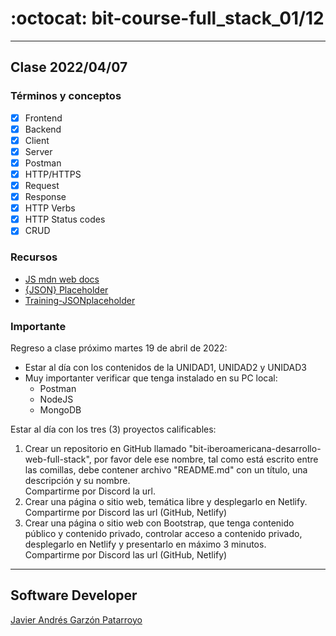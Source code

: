 # :octocat: bit-course-full_stack_01/12
- - -
## Clase 2022/04/07
### Términos y conceptos
* [x] Frontend
* [x] Backend
* [x] Client
* [x] Server
* [x] Postman
* [x] HTTP/HTTPS
* [x] Request
* [x] Response
* [x] HTTP Verbs
* [x] HTTP Status codes
* [x] CRUD
### Recursos
* [JS mdn web docs](https://developer.mozilla.org/en-US/docs/Web/JavaScript)
* [{JSON} Placeholder](https://jsonplaceholder.typicode.com/)
* [Training-JSONplaceholder](https://github.com/javierandresgp/training-jsonplaceholder)
### Importante
Regreso a clase próximo martes 19 de abril de 2022:
* Estar al día con los contenidos de la UNIDAD1, UNIDAD2 y UNIDAD3
* Muy importanter verificar que tenga instalado en su PC local:
  - Postman
  - NodeJS
  - MongoDB

Estar al día con los tres (3) proyectos calificables:
1. Crear un repositorio en GitHub llamado "bit-iberoamericana-desarrollo-web-full-stack", por favor dele ese nombre, tal como está escrito entre las comillas, debe contener archivo "README.md" con un título, una descripción y su nombre.  
Compartirme por Discord la url.
2. Crear una página o sitio web, temática libre y desplegarlo en Netlify.  
Compartirme por Discord las url (GitHub, Netlify)
3. Crear una página o sitio web con Bootstrap, que tenga contenido público y contenido privado, controlar acceso a contenido privado, desplegarlo en Netlify y presentarlo en máximo 3 minutos.  
Compartirme por Discord las url (GitHub, Netlify)
- - -
## Software Developer
[Javier Andrés Garzón Patarroyo](https://javierandresgp.com)
